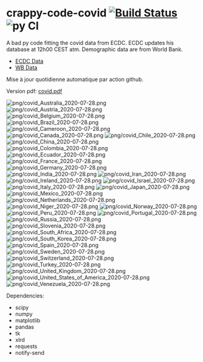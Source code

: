 # crappy-code-covid [![Build Status](https://cloud.drone.io/api/badges/a-lemonnier/crappy-code-covid/status.svg)](https://cloud.drone.io/a-lemonnier/crappy-code-covid) ![py CI](https://github.com/a-lemonnier/crappy-code-covid/workflows/py%20CI/badge.svg)
 
A bad py code fitting the covid data from ECDC. ECDC updates his database at 12h00 CEST atm. Demographic data are from World Bank.
 
- [ECDC Data](https://www.ecdc.europa.eu/en/publications-data/download-todays-data-geographic-distribution-covid-19-cases-worldwide)
- [WB Data](https://data.worldbank.org/indicator/sp.pop.totl)
 
 
Mise à jour quotidienne automatique par action github.
 
Version pdf: [covid.pdf](https://github.com/a-lemonnier/crappy-code-covid/raw/master/covid.pdf)
 
![png/covid_Australia_2020-07-28.png](png/covid_Australia_2020-07-28.png)
![png/covid_Austria_2020-07-28.png](png/covid_Austria_2020-07-28.png)
![png/covid_Belgium_2020-07-28.png](png/covid_Belgium_2020-07-28.png)
![png/covid_Brazil_2020-07-28.png](png/covid_Brazil_2020-07-28.png)
![png/covid_Cameroon_2020-07-28.png](png/covid_Cameroon_2020-07-28.png)
![png/covid_Canada_2020-07-28.png](png/covid_Canada_2020-07-28.png)
![png/covid_Chile_2020-07-28.png](png/covid_Chile_2020-07-28.png)
![png/covid_China_2020-07-28.png](png/covid_China_2020-07-28.png)
![png/covid_Colombia_2020-07-28.png](png/covid_Colombia_2020-07-28.png)
![png/covid_Ecuador_2020-07-28.png](png/covid_Ecuador_2020-07-28.png)
![png/covid_France_2020-07-28.png](png/covid_France_2020-07-28.png)
![png/covid_Germany_2020-07-28.png](png/covid_Germany_2020-07-28.png)
![png/covid_India_2020-07-28.png](png/covid_India_2020-07-28.png)
![png/covid_Iran_2020-07-28.png](png/covid_Iran_2020-07-28.png)
![png/covid_Ireland_2020-07-28.png](png/covid_Ireland_2020-07-28.png)
![png/covid_Israel_2020-07-28.png](png/covid_Israel_2020-07-28.png)
![png/covid_Italy_2020-07-28.png](png/covid_Italy_2020-07-28.png)
![png/covid_Japan_2020-07-28.png](png/covid_Japan_2020-07-28.png)
![png/covid_Mexico_2020-07-28.png](png/covid_Mexico_2020-07-28.png)
![png/covid_Netherlands_2020-07-28.png](png/covid_Netherlands_2020-07-28.png)
![png/covid_Niger_2020-07-28.png](png/covid_Niger_2020-07-28.png)
![png/covid_Norway_2020-07-28.png](png/covid_Norway_2020-07-28.png)
![png/covid_Peru_2020-07-28.png](png/covid_Peru_2020-07-28.png)
![png/covid_Portugal_2020-07-28.png](png/covid_Portugal_2020-07-28.png)
![png/covid_Russia_2020-07-28.png](png/covid_Russia_2020-07-28.png)
![png/covid_Slovenia_2020-07-28.png](png/covid_Slovenia_2020-07-28.png)
![png/covid_South_Africa_2020-07-28.png](png/covid_South_Africa_2020-07-28.png)
![png/covid_South_Korea_2020-07-28.png](png/covid_South_Korea_2020-07-28.png)
![png/covid_Spain_2020-07-28.png](png/covid_Spain_2020-07-28.png)
![png/covid_Sweden_2020-07-28.png](png/covid_Sweden_2020-07-28.png)
![png/covid_Switzerland_2020-07-28.png](png/covid_Switzerland_2020-07-28.png)
![png/covid_Turkey_2020-07-28.png](png/covid_Turkey_2020-07-28.png)
![png/covid_United_Kingdom_2020-07-28.png](png/covid_United_Kingdom_2020-07-28.png)
![png/covid_United_States_of_America_2020-07-28.png](png/covid_United_States_of_America_2020-07-28.png)
![png/covid_Venezuela_2020-07-28.png](png/covid_Venezuela_2020-07-28.png)
 
Dependencies:
- scipy
- numpy
- matplotlib
- pandas
- tk
- xlrd
- requests
- notify-send
